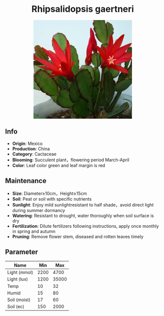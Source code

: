 <h1 align='center'>Rhipsalidopsis gaertneri</h1>
<p align="center">
    <img 
        align='center'
        width='320'
        src="../images/rhipsalidopsis gaertneri.png" 
        alt='Rhipsalidopsis gaertneri' />
</p>

## Info

 - **Origin**: Mexico
 - **Production**: China
 - **Category**: Cactaceae
 - **Blooming**: Succulent plant，flowering period March-April
 - **Color**: Leaf color green and leaf margin is red

## Maintenance

 - **Size**: Diameter≥10cm，Height≥15cm
 - **Soil**: Peat or soil with specific nutrients
 - **Sunlight**: Enjoy mild sunlightresistant to half shade，avoid direct light during summer dormancy
 - **Watering**: Resistant to drought, water thoroughly when soil surface is dry
 - **Fertilization**: Dilute fertilizers following instructions, apply once monthly in spring and autumn
 - **Pruning**: Remove flower stem, diseased and rotten leaves timely

## Parameter

| Name         | Min  | Max   |
|--------------|------|-------|
| Light (mmol) | 2200 | 4700  |
| Light (lux)  | 1200 | 35000 |
| Temp         | 10    | 32    |
| Humid        | 15   | 80    |
| Soil (moist) | 17   | 60    |
| Soil (ec)    | 150  | 2000  |